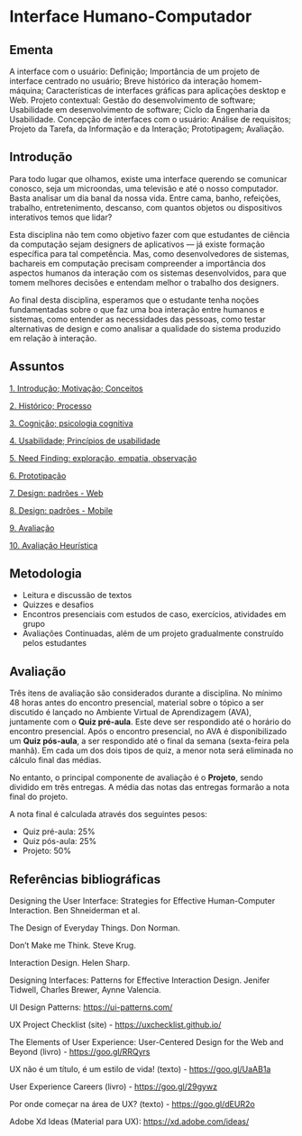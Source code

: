 # Interface Humano-Computador

## Ementa

A interface com o usuário: Definição; Importância de um projeto de interface centrado no usuário; Breve histórico da interação homem-máquina; Características de interfaces gráficas para aplicações desktop e Web. Projeto contextual: Gestão do desenvolvimento de software; Usabilidade em desenvolvimento de software; Ciclo da Engenharia da Usabilidade. Concepção de interfaces com o usuário: Análise de requisitos; Projeto da Tarefa, da Informação e da Interação; Prototipagem; Avaliação.


## Introdução

Para todo lugar que olhamos, existe uma interface querendo se comunicar conosco, seja um microondas, uma televisão e até o nosso computador. Basta analisar um dia banal da nossa vida. Entre cama, banho, refeições, trabalho, entretenimento, descanso, com quantos objetos ou dispositivos interativos temos que lidar? 

Esta disciplina não tem como objetivo fazer com que estudantes de ciência da computação sejam designers de aplicativos — já existe formação específica para tal competência. Mas, como desenvolvedores de sistemas,  bachareis em computação precisam compreender a importância dos aspectos humanos da interação com os sistemas desenvolvidos, para que tomem melhores decisões e entendam melhor o trabalho dos designers.

Ao final desta disciplina, esperamos que o estudante tenha noções fundamentadas sobre o que faz uma boa interação entre humanos e sistemas, como entender as necessidades das pessoas, como testar alternativas de design e como analisar a qualidade do sistema produzido em relação à interação.



## Assuntos

[1. Introdução; Motivação; Conceitos](https://tiagomassoni.github.io/ihc-texts/aula1.html)

[2. Histórico; Processo](https://tiagomassoni.github.io/ihc-texts/aula2.html)

[3. Cognição; psicologia cognitiva](https://tiagomassoni.github.io/ihc-texts/aula3.html)

[4. Usabilidade; Princípios de usabilidade](https://tiagomassoni.github.io/ihc-texts/aula4.html)

[5. Need Finding: exploração, empatia, observação](https://tiagomassoni.github.io/ihc-texts/aula5.html)

[6. Prototipação](https://tiagomassoni.github.io/ihc-texts/aula6.html)

[7. Design: padrões - Web](https://tiagomassoni.github.io/ihc-texts/aula8.html)

[8. Design: padrões - Mobile](https://tiagomassoni.github.io/ihc-texts/aula9.html)

[9. Avaliação](https://tiagomassoni.github.io/ihc-texts/aula10.html)

[10. Avaliação Heurística](https://tiagomassoni.github.io/ihc-texts/aula11.html)


## Metodologia

* Leitura e discussão de textos
* Quizzes e desafios
* Encontros presenciais com estudos de caso, exercícios, atividades em grupo
* Avaliações Continuadas, além de um projeto gradualmente construído pelos estudantes


## Avaliação

Três itens de avaliação são considerados durante a disciplina. No mínimo 48 horas antes do encontro presencial, material sobre o tópico a ser discutido é lançado no Ambiente Virtual de Aprendizagem (AVA), juntamente com o **Quiz pré-aula**. Este deve ser respondido até o horário do encontro presencial. Após o encontro presencial, no AVA é disponibilizado um **Quiz pós-aula**, a ser respondido até o final da semana (sexta-feira pela manhã).  Em cada um dos dois tipos de quiz, a menor nota será eliminada no cálculo final das médias.

No entanto, o principal componente de avaliação é o **Projeto**, sendo dividido em três entregas. A média das notas das entregas formarão a nota final do projeto.

A nota final é calculada através dos seguintes pesos:
* Quiz pré-aula: 25%
* Quiz pós-aula: 25%
* Projeto: 50%


## Referências bibliográficas

Designing the User Interface: Strategies for Effective Human-Computer Interaction. Ben Shneiderman et al.

The Design of Everyday Things. Don Norman.

Don’t Make me Think. Steve Krug.

Interaction Design. Helen Sharp.

Designing Interfaces: Patterns for Effective Interaction Design. Jenifer Tidwell, Charles Brewer, Aynne Valencia.

UI Design Patterns: https://ui-patterns.com/

UX Project Checklist (site) - https://uxchecklist.github.io/

The Elements of User Experience: User-Centered Design for the Web and Beyond (livro) - https://goo.gl/RRQyrs

UX não é um título, é um estilo de vida! (texto) - https://goo.gl/UaAB1a

User Experience Careers (livro) - https://goo.gl/29gywz

Por onde começar na área de UX? (texto) - https://goo.gl/dEUR2o

Adobe Xd Ideas (Material para UX): https://xd.adobe.com/ideas/


